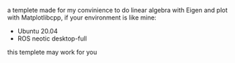 a templete made for my convinience to do linear algebra with Eigen and plot with Matplotlibcpp, if your environment is like mine:
+ Ubuntu 20.04
+ ROS neotic desktop-full

this templete may work for you
